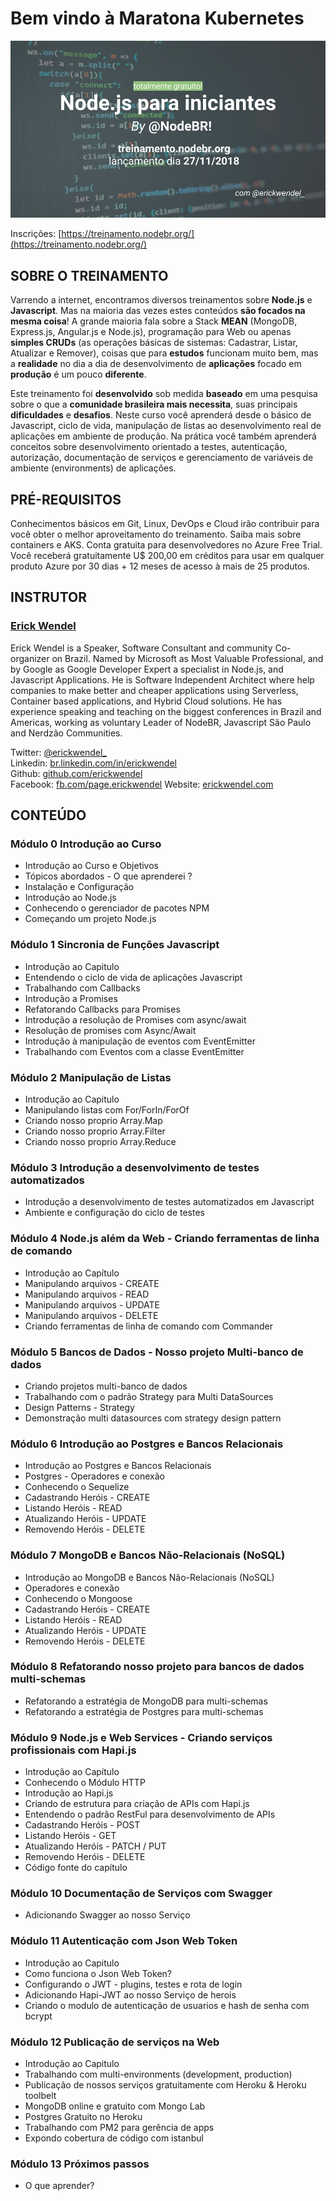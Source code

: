# Bem vindo à Maratona Kubernetes

<img src="./src/nodebr.jpeg" alt="capa maratona kubernetes" title="Bem vindo à Maratona Kubernetes"  />

Inscrições: [https://treinamento.nodebr.org/](https://treinamento.nodebr.org/)

## SOBRE O TREINAMENTO

Varrendo a internet, encontramos diversos treinamentos sobre  **Node.js**  e  **Javascript**. Mas na maioria das vezes estes conteúdos  **são focados na mesma coisa**! A grande maioria fala sobre a Stack  **MEAN**  (MongoDB, Express.js, Angular.js e Node.js), programação para Web ou apenas  **simples CRUDs**  (as operações básicas de sistemas: Cadastrar, Listar, Atualizar e Remover), coisas que para **estudos**  funcionam muito bem, mas a  **realidade**  no dia a dia de desenvolvimento de  **aplicações**  focado em  **produção**  é um pouco **diferente**.

Este treinamento foi  **desenvolvido**  sob medida  **baseado**  em uma pesquisa sobre o que a  **comunidade brasileira mais necessita**, suas principais  **dificuldades**  e  **desafios**. Neste curso você aprenderá desde o básico de Javascript, ciclo de vida, manipulação de listas ao desenvolvimento real de aplicações em ambiente de produção. Na prática você também aprenderá conceitos sobre desenvolvimento orientado a testes, autenticação, autorização, documentação de serviços e gerenciamento de variáveis de ambiente (environments) de aplicações.

## PRÉ-REQUISITOS

Conhecimentos básicos em Git, Linux, DevOps e Cloud irão contribuir para você obter o melhor aproveitamento do treinamento. Saiba mais sobre containers e AKS.
Conta gratuita para desenvolvedores no Azure Free Trial. Você receberá gratuitamente U$ 200,00 em créditos para usar em qualquer produto Azure por 30 dias + 12 meses de acesso à mais de 25 produtos.

## INSTRUTOR

### [Erick Wendel](https://twitter.com/erickwendel_)

Erick Wendel is a Speaker, Software Consultant and community Co-organizer on Brazil. Named by Microsoft as Most Valuable Professional, and by Google as Google Developer Expert a specialist in Node.js, and Javascript Applications. He is  Software Independent Architect where help companies to make better and cheaper applications using Serverless, Container based applications, and Hybrid Cloud solutions. He has experience speaking and teaching on the biggest conferences in Brazil and Americas, working as voluntary Leader of NodeBR, Javascript São Paulo and Nerdzão Communities.

Twitter:  [@erickwendel_](https://twitter.com/erickwendel_)  
Linkedin:  [br.linkedin.com/in/erickwendel](http://br.linkedin.com/in/erickwendel)  
Github:  [github.com/erickwendel](https://github.com/erickwendel)  
Facebook:  [fb.com/page.erickwendel](https://fb.com/page.erickwendel)
Website:  [erickwendel.com](http://erickwendel.com/)

## CONTEÚDO

### Módulo 0  Introdução ao Curso

- Introdução ao Curso e Objetivos
- Tópicos abordados - O que aprenderei ?
- Instalação e Configuração
- Introdução ao Node.js
- Conhecendo o gerenciador de pacotes NPM
- Começando um projeto Node.js

### Módulo 1  Sincronia de Funções Javascript

- Introdução ao Capitulo
- Entendendo o ciclo de vida de aplicações Javascript
- Trabalhando com Callbacks
- Introdução a Promises
- Refatorando Callbacks para Promises
- Introdução a resolução de Promises com async/await
- Resolução de promises com Async/Await
- Introdução à manipulação de eventos com EventEmitter
- Trabalhando com Eventos com a classe EventEmitter

### Módulo 2  Manipulação de Listas

- Introdução ao Capitulo
- Manipulando listas com For/ForIn/ForOf
- Criando nosso proprio Array.Map
- Criando nosso proprio Array.Filter
- Criando nosso proprio Array.Reduce

### Módulo 3  Introdução a desenvolvimento de testes automatizados

- Introdução a desenvolvimento de testes automatizados em Javascript
- Ambiente e configuração do ciclo de testes

### Módulo 4  Node.js além da Web - Criando ferramentas de linha de comando

- Introdução ao Capítulo
- Manipulando arquivos - CREATE
- Manipulando arquivos - READ
- Manipulando arquivos - UPDATE
- Manipulando arquivos - DELETE
- Criando ferramentas de linha de comando com Commander

### Módulo 5  Bancos de Dados - Nosso projeto Multi-banco de dados

- Criando projetos multi-banco de dados
- Trabalhando com o padrão Strategy para Multi DataSources
- Design Patterns - Strategy
- Demonstração multi datasources com strategy design pattern

### Módulo 6  Introdução ao Postgres e Bancos Relacionais

- Introdução ao Postgres e Bancos Relacionais
- Postgres - Operadores e conexão
- Conhecendo o Sequelize
- Cadastrando Heróis - CREATE
- Listando Heróis - READ
- Atualizando Heróis - UPDATE
- Removendo Heróis - DELETE

### Módulo 7  MongoDB e Bancos Não-Relacionais (NoSQL)

- Introdução ao MongoDB e Bancos Não-Relacionais (NoSQL)
- Operadores e conexão
- Conhecendo o Mongoose
- Cadastrando Heróis - CREATE
- Listando Heróis - READ
- Atualizando Heróis - UPDATE
- Removendo Heróis - DELETE

### Módulo 8  Refatorando nosso projeto para bancos de dados multi-schemas

- Refatorando a estratégia de MongoDB para multi-schemas
- Refatorando a estratégia de Postgres para multi-schemas

### Módulo 9  Node.js e Web Services - Criando serviços profissionais com Hapi.js

- Introdução ao Capítulo
- Conhecendo o Módulo HTTP
- Introdução ao Hapi.js
- Criando de estrutura para criação de APIs com Hapi.js
- Entendendo o padrão RestFul para desenvolvimento de APIs
- Cadastrando Heróis - POST
- Listando Heróis - GET
- Atualizando Heróis - PATCH / PUT
- Removendo Heróis - DELETE
- Código fonte do capítulo

### Módulo 10  Documentação de Serviços com Swagger

- Adicionando Swagger ao nosso Serviço

### Módulo 11  Autenticação com Json Web Token

- Introdução ao Capitulo
- Como funciona o Json Web Token?
- Configurando o JWT - plugins, testes e rota de login
- Adicionando Hapi-JWT ao nosso Serviço de herois
- Criando o modulo de autenticação de usuarios e hash de senha com bcrypt

### Módulo 12  Publicação de serviços na Web

- Introdução ao Capitulo
- Trabalhando com multi-environments (development, production)
- Publicação de nossos serviços gratuitamente com Heroku & Heroku toolbelt
- MongoDB online e gratuito com Mongo Lab
- Postgres Gratuito no Heroku
- Trabalhando com PM2 para gerência de apps
- Expondo cobertura de código com istanbul

### Módulo 13  Próximos passos

- O que aprender?